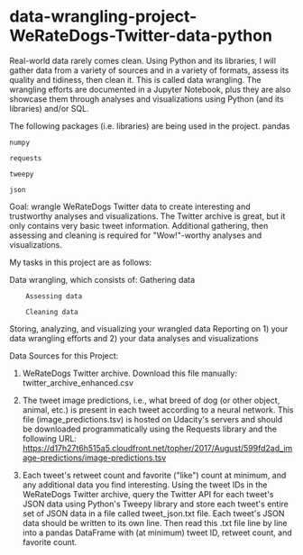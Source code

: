# data-wrangling-project-WeRateDogs-Twitter-data-python

Real-world data rarely comes clean. Using Python and its libraries, I will gather data from a variety of sources and in a variety of formats, assess its quality and tidiness, then clean it. This is called data wrangling. The wrangling efforts are documented in a Jupyter Notebook, plus they are also showcase them through analyses and visualizations using Python (and its libraries) and/or SQL.

The following packages (i.e. libraries) are being used in the project. 
    pandas
    
    numpy
    
    requests
    
    tweepy
    
    json

Goal: wrangle WeRateDogs Twitter data to create interesting and trustworthy analyses and visualizations. The Twitter archive is great, but it only contains very basic tweet information. Additional gathering, then assessing and cleaning is required for "Wow!"-worthy analyses and visualizations.

My tasks in this project are as follows:

Data wrangling, which consists of:
        Gathering data
        
        Assessing data
        
        Cleaning data
        
Storing, analyzing, and visualizing your wrangled data
Reporting on 1) your data wrangling efforts and 2) your data analyses and visualizations

Data Sources for this Project:

1) WeRateDogs Twitter archive. Download this file manually: twitter_archive_enhanced.csv

2) The tweet image predictions, i.e., what breed of dog (or other object, animal, etc.) is present in each tweet according to a neural network. This file (image_predictions.tsv) is hosted on Udacity's servers and should be downloaded programmatically using the Requests library and the following URL: https://d17h27t6h515a5.cloudfront.net/topher/2017/August/599fd2ad_image-predictions/image-predictions.tsv

3) Each tweet's retweet count and favorite ("like") count at minimum, and any additional data you find interesting. Using the tweet IDs in the WeRateDogs Twitter archive, query the Twitter API for each tweet's JSON data using Python's Tweepy library and store each tweet's entire set of JSON data in a file called tweet_json.txt file. Each tweet's JSON data should be written to its own line. Then read this .txt file line by line into a pandas DataFrame with (at minimum) tweet ID, retweet count, and favorite count. 


